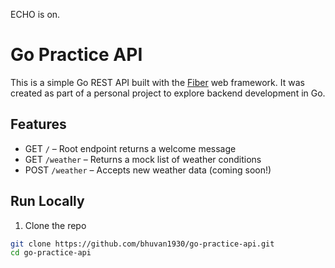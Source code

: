 ECHO is on.
# Go Practice API

This is a simple Go REST API built with the [Fiber](https://gofiber.io/) web framework. It was created as part of a personal project to explore backend development in Go.

## Features

- GET `/` – Root endpoint returns a welcome message
- GET `/weather` – Returns a mock list of weather conditions
- POST `/weather` – Accepts new weather data (coming soon!)

## Run Locally

1. Clone the repo

```bash
git clone https://github.com/bhuvan1930/go-practice-api.git
cd go-practice-api
